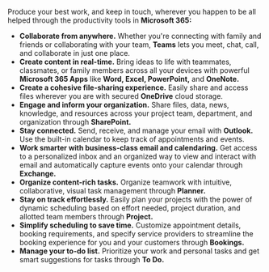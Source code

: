 Produce your best work, and keep in touch, wherever you happen to be all helped through the productivity tools in **Microsoft 365:** 

 -  **Collaborate from anywhere.** Whether you're connecting with family and friends or collaborating with your team, **Teams** lets you meet, chat, call, and collaborate in just one place.
 -  **Create content in real-time.** Bring ideas to life with teammates, classmates, or family members across all your devices with powerful **Microsoft 365 Apps** like **Word, Excel, PowerPoint,** and **OneNote.**
 -  **Create a cohesive file-sharing experience.** Easily share and access files wherever you are with secured **OneDrive** cloud storage.
 -  **Engage and inform your organization.** Share files, data, news, knowledge, and resources across your project team, department, and organization through **SharePoint.**
 -  **Stay connected.** Send, receive, and manage your email with **Outlook.** Use the built-in calendar to keep track of appointments and events.
 -  **Work smarter with business-class email and calendaring.** Get access to a personalized inbox and an organized way to view and interact with email and automatically capture events onto your calendar through **Exchange.** 
 -  **Organize content-rich tasks.** Organize teamwork with intuitive, collaborative, visual task management through **Planner.**
 -  **Stay on track effortlessly.** Easily plan your projects with the power of dynamic scheduling based on effort needed, project duration, and allotted team members through **Project.** 
 -  **Simplify scheduling to save time.** Customize appointment details, booking requirements, and specify service providers to streamline the booking experience for you and your customers through **Bookings.** 
 -  **Manage your to-do list.** Prioritize your work and personal tasks and get smart suggestions for tasks through **To Do.**
